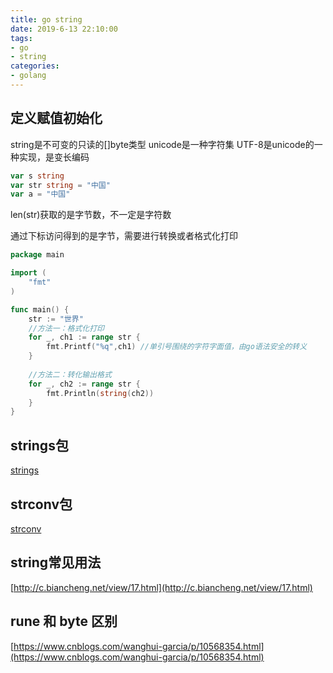 ```yaml
---
title: go string
date: 2019-6-13 22:10:00
tags:
- go
- string
categories:
- golang
---
```


## 定义赋值初始化

string是不可变的只读的[]byte类型
unicode是一种字符集
UTF-8是unicode的一种实现，是变长编码

```go
var s string
var str string = "中国"
var a = "中国"
```

len(str)获取的是字节数，不一定是字符数

通过下标访问得到的是字节，需要进行转换或者格式化打印
```go
package main

import (
    "fmt"
)

func main() {
    str := "世界"
    //方法一：格式化打印
    for _, ch1 := range str {
        fmt.Printf("%q",ch1) //单引号围绕的字符字面值，由go语法安全的转义
    }
    
    //方法二：转化输出格式
    for _, ch2 := range str {
        fmt.Println(string(ch2))
    }
}
```

## strings包
[strings](https://golang.org/pkg/strings/)

## strconv包
[strconv](https://golang.org/pkg/strconv/#example_AppendBool)

## string常见用法
[http://c.biancheng.net/view/17.html](http://c.biancheng.net/view/17.html)

## rune 和 byte 区别
[https://www.cnblogs.com/wanghui-garcia/p/10568354.html](https://www.cnblogs.com/wanghui-garcia/p/10568354.html)